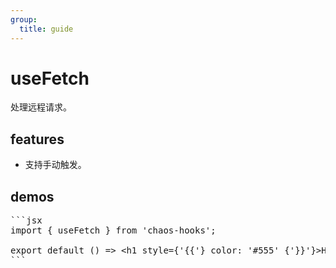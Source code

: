 ```yaml
---
group:
  title: guide
---
```


# useFetch

处理远程请求。

## features

* 支持手动触发。

## demos

<pre>
```jsx
import { useFetch } from 'chaos-hooks';

export default () => &lt;h1 style={'{{'} color: '#555' {'}}'}&gt;Hello World!&lt;/h1&gt;;
```
</pre>
